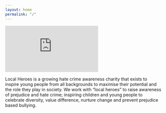 ```yaml
---
layout: home
permalink: "/"
---
```

<div class="responsive-embed">
<iframe src="https://www.youtube.com/embed/zZbP_lQs5d8?rel=0" frameborder="0" allowfullscreen></iframe>
</div>

<p class="lead">Local Heroes is a growing hate crime awareness charity that exists to inspire young people from all backgrounds to maximise their potential and the role they play in society. We work with “local heroes” to raise awareness of prejudice and hate crime; inspiring children and young people to celebrate diversity, value difference, nurture change and prevent prejudice based bullying.</p>
